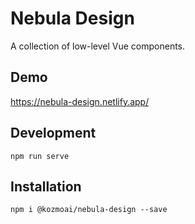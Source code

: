 # Nebula Design
A collection of low-level Vue components. 

## Demo
https://nebula-design.netlify.app/

## Development
```
npm run serve
```

## Installation
```
npm i @kozmoai/nebula-design --save
```